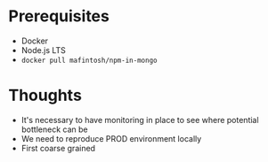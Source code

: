 
# Prerequisites
* Docker
* Node.js LTS
* `docker pull mafintosh/npm-in-mongo`

# Thoughts
* It's necessary to have monitoring in place to see where potential bottleneck can be
* We need to reproduce PROD environment locally
* First coarse grained
